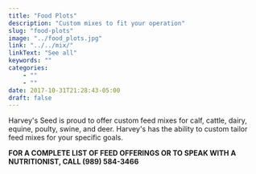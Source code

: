 ```yaml
---
title: "Food Plots"
description: "Custom mixes to fit your operation"
slug: "food-plots"
image: "../food_plots.jpg"
link: "../../mix/"
linkText: "See all"
keywords: ""
categories: 
    - ""
    - ""
date: 2017-10-31T21:28:43-05:00
draft: false
---
```


Harvey's Seed is proud to offer custom feed mixes for calf, cattle, dairy, equine, poulty, swine, and deer. Harvey's has the ability to custom tailor feed mixes for your specific goals.

**FOR A COMPLETE LIST OF FEED OFFERINGS OR TO SPEAK WITH A NUTRITIONIST, CALL (989) 584-3466**

